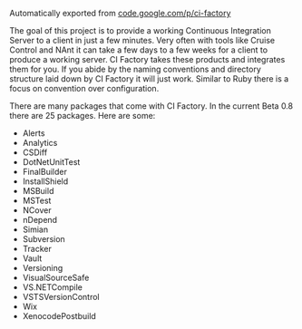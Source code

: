 Automatically exported from [code.google.com/p/ci-factory](http://code.google.com/p/ci-factory)

The goal of this project is to provide a working Continuous Integration Server to a client in just a few minutes.  Very often with tools like Cruise Control and NAnt it can take a few days to a few weeks for a client to produce a working server.  CI Factory takes these products and integrates them for you.  If you abide by the naming conventions and directory structure laid down by CI Factory it will just work.  Similar to Ruby there is a focus on convention over configuration.

There are many packages that come with CI Factory.  In the current Beta 0.8 there are 25 packages.  Here are some:

  * Alerts
  * Analytics
  * CSDiff
  * DotNetUnitTest
  * FinalBuilder
  * InstallShield
  * MSBuild
  * MSTest
  * NCover
  * nDepend
  * Simian
  * Subversion
  * Tracker
  * Vault
  * Versioning
  * VisualSourceSafe
  * VS.NETCompile
  * VSTSVersionControl
  * Wix
  * XenocodePostbuild
